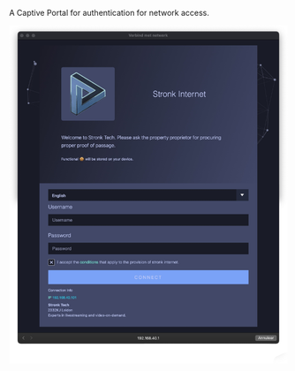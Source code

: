 <p>A Captive Portal for authentication for network access.</p>
<p><img src="images/screenshot.jpg" /></p>
